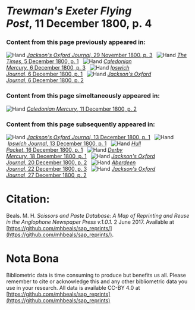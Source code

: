 # *Trewman's Exeter Flying Post*, 11 December 1800, p. 4  
  
### Content from this page previously appeared in:  
![Hand](http://scissorsandpaste.net/wp-content/uploads/2017/06/smallhandpointer.png) [*Jackson's Oxford Journal*, 29 November 1800, p. 3](https://mhbeals.github.io/sap_html/Jackson's-Oxford-Journal/Jackson's-Oxford-Journal-29-November-1800-p-3)  
![Hand](http://scissorsandpaste.net/wp-content/uploads/2017/06/smallhandpointer.png) [*The Times*, 5 December 1800, p. 1](https://mhbeals.github.io/sap_html/The-Times/The-Times-5-December-1800-p-1)  
![Hand](http://scissorsandpaste.net/wp-content/uploads/2017/06/smallhandpointer.png) [*Caledonian Mercury*, 6 December 1800, p. 3](https://mhbeals.github.io/sap_html/Caledonian-Mercury/Caledonian-Mercury-6-December-1800-p-3)  
![Hand](http://scissorsandpaste.net/wp-content/uploads/2017/06/smallhandpointer.png) [*Ipswich Journal*, 6 December 1800, p. 1](https://mhbeals.github.io/sap_html/Ipswich-Journal/Ipswich-Journal-6-December-1800-p-1)  
![Hand](http://scissorsandpaste.net/wp-content/uploads/2017/06/smallhandpointer.png) [*Jackson's Oxford Journal*, 6 December 1800, p. 2](https://mhbeals.github.io/sap_html/Jackson's-Oxford-Journal/Jackson's-Oxford-Journal-6-December-1800-p-2)  
  
### Content from this page simeltaneously appeared in:  
![Hand](http://scissorsandpaste.net/wp-content/uploads/2017/06/smallhandpointer.png) [*Caledonian Mercury*, 11 December 1800, p. 2](https://mhbeals.github.io/sap_html/Caledonian-Mercury/Caledonian-Mercury-11-December-1800-p-2)  
  
### Content from this page subsequently appeared in:  
![Hand](http://scissorsandpaste.net/wp-content/uploads/2017/06/smallhandpointer.png) [*Jackson's Oxford Journal*, 13 December 1800, p. 1](https://mhbeals.github.io/sap_html/Jackson's-Oxford-Journal/Jackson's-Oxford-Journal-13-December-1800-p-1)  
![Hand](http://scissorsandpaste.net/wp-content/uploads/2017/06/smallhandpointer.png) [*Ipswich Journal*, 13 December 1800, p. 1](https://mhbeals.github.io/sap_html/Ipswich-Journal/Ipswich-Journal-13-December-1800-p-1)  
![Hand](http://scissorsandpaste.net/wp-content/uploads/2017/06/smallhandpointer.png) [*Hull Packet*, 16 December 1800, p. 1](https://mhbeals.github.io/sap_html/Hull-Packet/Hull-Packet-16-December-1800-p-1)  
![Hand](http://scissorsandpaste.net/wp-content/uploads/2017/06/smallhandpointer.png) [*Derby Mercury*, 18 December 1800, p. 1](https://mhbeals.github.io/sap_html/Derby-Mercury/Derby-Mercury-18-December-1800-p-1)  
![Hand](http://scissorsandpaste.net/wp-content/uploads/2017/06/smallhandpointer.png) [*Jackson's Oxford Journal*, 20 December 1800, p. 2](https://mhbeals.github.io/sap_html/Jackson's-Oxford-Journal/Jackson's-Oxford-Journal-20-December-1800-p-2)  
![Hand](http://scissorsandpaste.net/wp-content/uploads/2017/06/smallhandpointer.png) [*Aberdeen Journal*, 22 December 1800, p. 3](https://mhbeals.github.io/sap_html/Aberdeen-Journal/Aberdeen-Journal-22-December-1800-p-3)  
![Hand](http://scissorsandpaste.net/wp-content/uploads/2017/06/smallhandpointer.png) [*Jackson's Oxford Journal*, 27 December 1800, p. 2](https://mhbeals.github.io/sap_html/Jackson's-Oxford-Journal/Jackson's-Oxford-Journal-27-December-1800-p-2)  


# Citation: 

Beals. M. H. *Scissors and Paste Database: A Map of Reprinting and Reuse in the Anglophone Newspaper Press v.1.0.1.* 2 June 2017. Available at [https://github.com/mhbeals/sap_reprints/](https://github.com/mhbeals/sap_reprints/). 

# Nota Bona

Bibliometric data is time consuming to produce but benefits us all. Please remember to cite or acknowledge this and any other bibliometric data you use in your research. All data is available CC-BY 4.0 at [https://github.com/mhbeals/sap_reprints](https://github.com/mhbeals/sap_reprints)